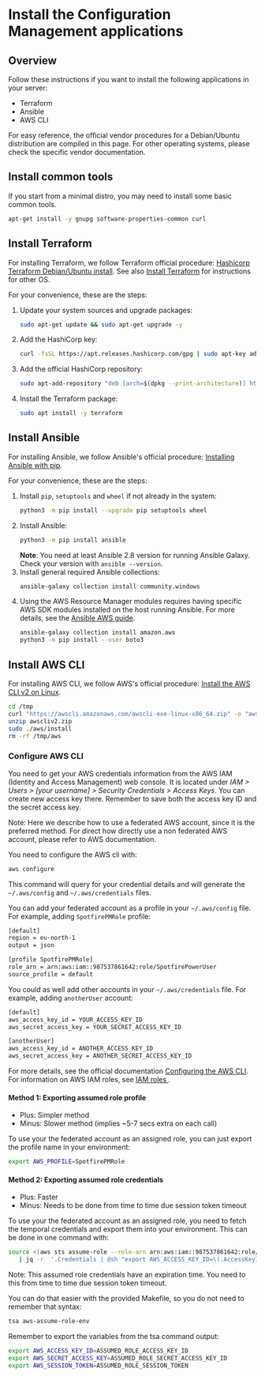 # Install the Configuration Management applications

## Overview

Follow these instructions if you want to install the following applications in your server:

- Terraform
- Ansible
- AWS CLI

For easy reference, the official vendor procedures for a Debian/Ubuntu distribution are compiled in this page. 
For other operating systems, please check the specific vendor documentation.

## Install common tools

If you start from a minimal distro, you may need to install some basic common tools.

```bash
apt-get install -y gnupg software-properties-common curl
```

## Install Terraform

For installing Terraform, we follow Terraform official procedure: [Hashicorp Terraform Debian/Ubuntu install](https://www.terraform.io/docs/cli/install/apt.html). 
See also [Install Terraform](https://learn.hashicorp.com/tutorials/terraform/install-cli) for instructions for other OS.

For your convenience, these are the steps:

1. Update your system sources and upgrade packages:
   ```bash
   sudo apt-get update && sudo apt-get upgrade -y
   ```
2. Add the HashiCorp key:
   ```bash
   curl -fsSL https://apt.releases.hashicorp.com/gpg | sudo apt-key add -
   ```
3. Add the official HashiCorp repository:
   ```bash
   sudo apt-add-repository "deb [arch=$(dpkg --print-architecture)] https://apt.releases.hashicorp.com $(lsb_release -cs) main"
   ```
4. Install the Terraform package:
   ```bash
   sudo apt install -y terraform
   ```

## Install Ansible

For installing Ansible, we follow Ansible's official procedure: [Installing Ansible with pip](https://docs.ansible.com/ansible/latest/installation_guide/intro_installation.html#installing-and-upgrading-ansible-with-pip).

For your convenience, these are the steps:

1. Install `pip`, `setuptools` and `wheel` if not already in the system:
   ```bash
   python3 -m pip install --upgrade pip setuptools wheel
   ```
2. Install Ansible: 
   ```bash
   python3 -m pip install ansible
   ```
   **Note**: You need at least Ansible 2.8 version for running Ansible Galaxy. 
   Check your version with `ansible --version`.
3. Install general required Ansible collections:
   ```bash
   ansible-galaxy collection install community.windows
   ```
4. Using the AWS Resource Manager modules requires having specific AWS SDK modules installed on the host running Ansible. 
   For more details, see the [Ansible AWS guide](https://docs.ansible.com/ansible/latest/scenario_guides/guide_aws.html).
   ```bash
   ansible-galaxy collection install amazon.aws
   python3 -m pip install --user boto3
   ```

## Install AWS CLI

For installing AWS CLI, we follow AWS's official procedure: [Install the AWS CLI v2 on Linux](https://docs.aws.amazon.com/cli/latest/userguide/install-cliv2-linux.html).

```bash
cd /tmp
curl "https://awscli.amazonaws.com/awscli-exe-linux-x86_64.zip" -o "awscliv2.zip"
unzip awscliv2.zip
sudo ./aws/install
rm -rf /tmp/aws
```

### Configure AWS CLI

You need to get your AWS credentials information from the AWS IAM (Identity and Access Management) web console.
It is located under _IAM > Users > [your username] > Security Credentials > Access Keys_. 
You can create new access key there. Remember to save both the access key ID and the secret access key. 

Note: Here we describe how to use a federated AWS account, since it is the preferred method. 
For direct how directly use a non federated AWS account, please refer to AWS documentation.

You need to configure the AWS cli with:

```bash
aws configure
```

This command will query for your credential details and will generate the `~/.aws/config` and `~/.aws/credentials` files.

You can add your federated account as a profile in your `~/.aws/config` file.
For example, adding `SpotfirePMRole` profile:
```bash
[default]
region = eu-north-1
output = json

[profile SpotfirePMRole]
role_arn = arn:aws:iam::987537861642:role/SpotfirePowerUser
source_profile = default
```

You could as well add other accounts in your `~/.aws/credentials` file.
For example, adding `anotherUser` account:
```bash
[default]
aws_access_key_id = YOUR_ACCESS_KEY_ID
aws_secret_access_key = YOUR_SECRET_ACCESS_KEY_ID

[anotherUser]
aws_access_key_id = ANOTHER_ACCESS_KEY_ID
aws_secret_access_key = ANOTHER_SECRET_ACCESS_KEY_ID
```

For more details, see the official documentation [Configuring the AWS CLI](https://docs.aws.amazon.com/cli/latest/userguide/cli-chap-configure.html).
For information on AWS IAM roles, see [IAM roles
](https://docs.aws.amazon.com/IAM/latest/UserGuide/id_roles.html).

#### Method 1: Exporting assumed role profile

- Plus: Simpler method
- Minus: Slower method (implies ~5-7 secs extra on each call)

To use your the federated account as an assigned role, you can just export the profile name in your environment: 
```bash
export AWS_PROFILE=SpotfirePMRole
```

#### Method 2: Exporting assumed role credentials

- Plus: Faster
- Minus: Needs to be done from time to time due session token timeout

To use your the federated account as an assigned role, you need to fetch the temporal credentials and export them into your environment. 
This can be done in one command with:

```bash
source <(aws sts assume-role --role-arn arn:aws:iam::987537861642:role/SpotfirePowerUser --profile SpotfirePMRole --role-session-name SpotfirePowerUser \
   | jq -r  '.Credentials | @sh "export AWS_ACCESS_KEY_ID=\(.AccessKeyId)\nexport AWS_SECRET_ACCESS_KEY=\(.SecretAccessKey)\nexport AWS_SESSION_TOKEN=\(.SessionToken)\n "')
```

Note: This assumed role credentials have an expiration time. 
You need to this from time to time due session token timeout.

You can do that easier with the provided Makefile, so you do not need to remember that syntax:

```bash
tsa aws-assume-role-env
```

Remember to export the variables from the tsa command output:
```bash
export AWS_ACCESS_KEY_ID=ASSUMED_ROLE_ACCESS_KEY_ID
export AWS_SECRET_ACCESS_KEY=ASSUMED_ROLE_SECRET_ACCESS_KEY_ID
export AWS_SESSION_TOKEN=ASSUMED_ROLE_SESSION_TOKEN
```
